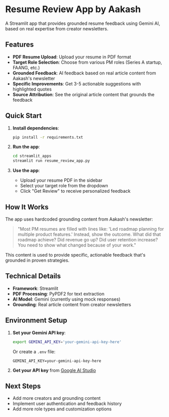 # Resume Review App by Aakash

A Streamlit app that provides grounded resume feedback using Gemini AI, based on real expertise from creator newsletters.

## Features

- **PDF Resume Upload**: Upload your resume in PDF format
- **Target Role Selection**: Choose from various PM roles (Series A startup, FAANG, etc.)
- **Grounded Feedback**: AI feedback based on real article content from Aakash's newsletter
- **Specific Improvements**: Get 3-5 actionable suggestions with highlighted quotes
- **Source Attribution**: See the original article content that grounds the feedback

## Quick Start

1. **Install dependencies**:
   ```bash
   pip install -r requirements.txt
   ```

2. **Run the app**:
   ```bash
   cd streamlit_apps
   streamlit run resume_review_app.py
   ```

3. **Use the app**:
   - Upload your resume PDF in the sidebar
   - Select your target role from the dropdown
   - Click "Get Review" to receive personalized feedback

## How It Works

The app uses hardcoded grounding content from Aakash's newsletter:
> "Most PM resumes are filled with lines like: 'Led roadmap planning for multiple product features.' Instead, show the outcome. What did that roadmap achieve? Did revenue go up? Did user retention increase? You need to show what changed because of your work."

This content is used to provide specific, actionable feedback that's grounded in proven strategies.

## Technical Details

- **Framework**: Streamlit
- **PDF Processing**: PyPDF2 for text extraction
- **AI Model**: Gemini (currently using mock responses)
- **Grounding**: Real article content from creator newsletters

## Environment Setup

1. **Set your Gemini API key**:
   ```bash
   export GEMINI_API_KEY='your-gemini-api-key-here'
   ```
   
   Or create a `.env` file:
   ```
   GEMINI_API_KEY=your-gemini-api-key-here
   ```

2. **Get your API key** from [Google AI Studio](https://makersuite.google.com/app/apikey)

## Next Steps

- Add more creators and grounding content
- Implement user authentication and feedback history
- Add more role types and customization options 